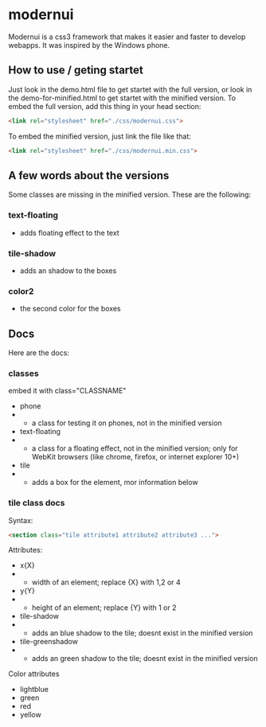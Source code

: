 # modernui
Modernui is a css3 framework that makes it easier and faster to develop webapps. It was inspired by the Windows phone.
## How to use / geting startet
Just look in the demo.html file to get startet with the full version, or look in the demo-for-minified.html to get startet with the minified version. 
To embed the full version, add this thing in your head section:
```html
<link rel="stylesheet" href="./css/modernui.css">
```

To embed the minified version, just link the file like that:

```html
<link rel="stylesheet" href="./css/modernui.min.css">
```
## A few words about the versions
Some classes are missing in the minified version. These are the following:

### text-floating
- adds floating effect to the text

### tile-shadow
- adds an shadow to the boxes

### color2
- the second color for the boxes

## Docs
Here are the docs:
### classes
embed it with class="CLASSNAME"
- phone
- -    a class for testing it on phones, not in the minified version
- text-floating
- -    a class for a floating effect, not in the minified version; only for WebKit browsers (like chrome, firefox, or internet explorer 10+)
- tile
 - -   adds a box for the element, mor information below
### tile class docs
Syntax:
```html
<section class="tile attribute1 attribute2 attribute3 ...">
```
Attributes:
- x{X}
- -  width of an element; replace {X} with 1,2 or 4
- y{Y}
- -  height of an element; replace {Y} with 1 or 2
- tile-shadow
- -  adds an blue shadow to the tile; doesnt exist in the minified version
- tile-greenshadow
- - adds an green shadow to the tile; doesnt exist in the minified version

Color attributes
- lightblue
- green
- red
- yellow
